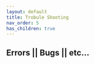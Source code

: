 ```yaml
---
layout: default
title: Trobule Shooting
nav_order: 5
has_children: true
---
```


## Errors || Bugs || etc...

